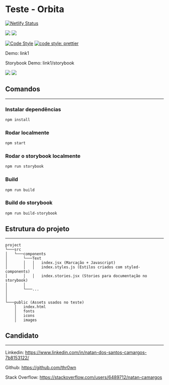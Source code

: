 # Teste - Orbita

[![Netlify Status](https://api.netlify.com/api/v1/badges/1c198d0e-0f14-4690-ba01-bfb24345cf75/deploy-status)](https://app.netlify.com/sites/relaxed-kowalevski-2f0a93/deploys)

[![](https://img.shields.io/badge/-React.js-blue?logo=react)]()
[![](https://img.shields.io/badge/-Storybook-blue?logo=Storybook)]()

[![Code Style](https://badgen.net/badge/code%20style/airbnb/ff5a5f?icon=airbnb)](https://github.com/airbnb/javascript)
[![code style: prettier](https://img.shields.io/badge/code_style-prettier-ff69b4.svg?style=flat-square)](https://github.com/prettier/prettier)

Demo: link1

Storybook Demo: link1/storybook

[![](http://i.imgur.com/7NS8JLg.png)](link1)
[![](http://i.imgur.com/YQLQA5e.png)](link1)

## Comandos

---

### Instalar dependências

```bash
npm install
```

### Rodar localmente

```bash
npm start
```

### Rodar o storybook localmente

```bash
npm run storybook
```

### Build

```bash
npm run build
```

### Build do storybook

```bash
npm run build-storybook
```

## Estrutura do projeto

---

```
project
└───src
│   └───components
│       └───Text
│       │   │   index.jsx (Marcação + Javascript)
│       │   │   index.styles.js (Estilos criados com styled-components)
│       │   │   index.stories.jsx (Stories para documentação no storybook)
│       │
│       └───...
│
│
└───public (Assets usados no teste)
    │   index.html
    │   fonts
    │   icons
    │   images
```

## Candidato

---

Linkedin: https://www.linkedin.com/in/natan-dos-santos-camargos-7b8153122/

Github: https://github.com/thr0wn

Stack Overflow: https://stackoverflow.com/users/6489712/natan-camargos
